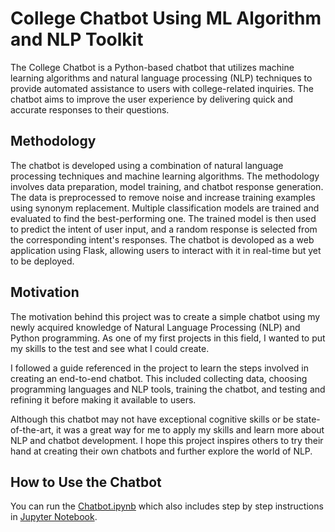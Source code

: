 # College Chatbot Using ML Algorithm and NLP Toolkit 

The College Chatbot is a Python-based chatbot that utilizes machine learning algorithms and natural language processing (NLP) techniques to provide automated assistance to users with college-related inquiries. The chatbot aims to improve the user experience by delivering quick and accurate responses to their questions.


## Methodology
The chatbot is developed using a combination of natural language processing techniques and machine learning algorithms. The methodology involves data preparation, model training, and chatbot response generation. The data is preprocessed to remove noise and increase training examples using synonym replacement. Multiple classification models are trained and evaluated to find the best-performing one. The trained model is then used to predict the intent of user input, and a random response is selected from the corresponding intent's responses. The chatbot is devoloped as a web application using Flask, allowing users to interact with it in real-time but yet to be deployed.


## Motivation
The motivation behind this project was to create a simple chatbot using my newly acquired knowledge of Natural Language Processing (NLP) and Python programming. As one of my first projects in this field, I wanted to put my skills to the test and see what I could create.

I followed a guide referenced in the project to learn the steps involved in creating an end-to-end chatbot.
This included collecting data, choosing programming languages and NLP tools, training the chatbot, and testing and refining it before making it available to users.

Although this chatbot may not have exceptional cognitive skills or be state-of-the-art, it was a great way for me to apply my skills and learn more about NLP and chatbot development. I hope this project inspires others to try their hand at creating their own chatbots and further explore the world of NLP.

## How to Use the Chatbot
You can run the [Chatbot.ipynb](https://github.com/bhumika-yadav/ml-project/blob/master/College%20Chatbot.ipynb) which also includes step by step instructions in [Jupyter Notebook](https://www.geeksforgeeks.org/how-to-install-jupyter-notebook-in-windows/).






